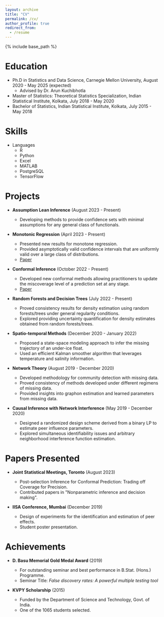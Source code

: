 ```yaml
---
layout: archive
title: "CV"
permalink: /cv/
author_profile: true
redirect_from:
  - /resume
---
```


{% include base_path %}

Education
======
* Ph.D in Statistics and Data Science, Carnegie Mellon University, August 2020 - May 2025 (expected)
  * Advised by Dr. Arun Kuchibhotla
* Master of Statistics: Theoretical Statistics Specialization, Indian Statistical Institute, Kolkata, July 2018 - May 2020
* Bachelor of Statistics, Indian Statistical Institute, Kolkata, July 2015 - May 2018

Skills
======
* Languages
  * R
  * Python
  * Excel
  * MATLAB
  * PostgreSQL
  * TensorFlow

Projects
======
* **Assumption Lean Inference** (August 2023 - Present)
  * Developing methods to provide confidence sets with minimal assumptions for any general class of functionals.

* **Monotonic Regression** (April 2023 - Present)
  * Presented new results for monotone regression.
  * Provided asymptotically valid confidence intervals that are uniformly valid over a large class of distributions.
  * [Paper](https://arxiv.org/pdf/2310.20058)

* **Conformal Inference** (October 2022 - Present)
  * Developed new conformal methods allowing practitioners to update the miscoverage level of a prediction set at any stage.
  * [Paper](https://arxiv.org/abs/2304.06158)

* **Random Forests and Decision Trees** (July 2022 - Present)
  * Proved consistency results for density estimation using random forests/trees under general regularity conditions.
  * Explored providing uncertainty quantification for density estimates obtained from random forests/trees.

* **Spatio-temporal Methods** (December 2020 - January 2022)
  * Proposed a state-space modeling approach to infer the missing trajectory of an under-ice float.
  * Used an efficient Kalman smoother algorithm that leverages temperature and salinity information.

* **Network Theory** (August 2019 - December 2020)
  * Developed methodology for community detection with missing data.
  * Proved consistency of methods developed under different regimens of missing data.
  * Provided insights into graphon estimation and learned parameters from missing data.

* **Causal Inference with Network Interference** (May 2019 - December 2020)
  * Designed a randomized design scheme derived from a binary LP to estimate peer influence parameters.
  * Explored simultaneous identifiability issues and arbitrary neighborhood interference function estimation.

Papers Presented
======
* **Joint Statistical Meetings, Toronto** (August 2023)
  * Post-selection Inference for Conformal Prediction: Trading off Coverage for Precision.
  * Contributed papers in "Nonparametric inference and decision making".

* **IISA Conference, Mumbai** (December 2019)
  * Design of experiments for the identification and estimation of peer effects.
  * Student poster presentation.

Achievements
======
* **D. Basu Memorial Gold Medal Award** (2019)
  * For outstanding seminar and best performance in B.Stat. (Hons.) Programme.
  * Seminar Title: *False discovery rates: A powerful multiple testing tool*

* **KVPY Scholarship** (2015)
  * Funded by the Department of Science and Technology, Govt. of India.
  * One of the 1065 students selected.
